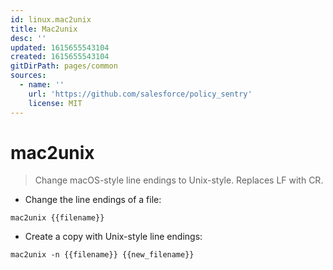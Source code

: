 ```yaml
---
id: linux.mac2unix
title: Mac2unix
desc: ''
updated: 1615655543104
created: 1615655543104
gitDirPath: pages/common
sources:
  - name: ''
    url: 'https://github.com/salesforce/policy_sentry'
    license: MIT
---
```

# mac2unix

> Change macOS-style line endings to Unix-style.
> Replaces LF with CR.

- Change the line endings of a file:

`mac2unix {{filename}}`

- Create a copy with Unix-style line endings:

`mac2unix -n {{filename}} {{new_filename}}`

